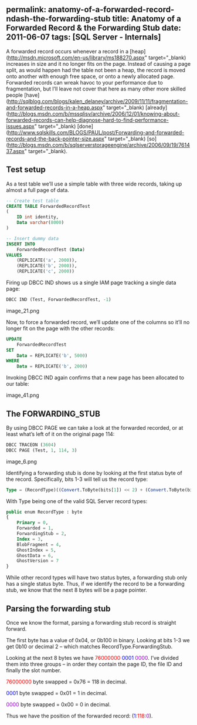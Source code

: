permalink: anatomy-of-a-forwarded-record-ndash-the-forwarding-stub
title: Anatomy of a Forwarded Record & the Forwarding Stub
date: 2011-06-07
tags: [SQL Server - Internals]
---
A forwarded record occurs whenever a record in a [heap](http://msdn.microsoft.com/en-us/library/ms188270.aspx" target="_blank) increases in size and it no longer fits on the page. Instead of causing a page split, as would happen had the table not been a heap, the record is moved onto another with enough free space, or onto a newly allocated page. Forwarded records can wreak havoc to your performance due to fragmentation, but I’ll leave not cover that here as many other more skilled people [have](http://sqlblog.com/blogs/kalen_delaney/archive/2009/11/11/fragmentation-and-forwarded-records-in-a-heap.aspx" target="_blank) [already](http://blogs.msdn.com/b/mssqlisv/archive/2006/12/01/knowing-about-forwarded-records-can-help-diagnose-hard-to-find-performance-issues.aspx" target="_blank) [done](http://www.sqlskills.com/BLOGS/PAUL/post/Forwarding-and-forwarded-records-and-the-back-pointer-size.aspx" target="_blank) [so](http://blogs.msdn.com/b/sqlserverstorageengine/archive/2006/09/19/761437.aspx" target="_blank).

<!-- more -->

## Test setup

As a test table we’ll use a simple table with three wide records, taking up almost a full page of data.

```sql
-- Create test table
CREATE TABLE ForwardedRecordTest
(
	ID int identity,
	Data varchar(8000)
)

-- Insert dummy data
INSERT INTO
	ForwardedRecordTest (Data)
VALUES 
	(REPLICATE('a', 2000)),
	(REPLICATE('b', 2000)),
	(REPLICATE('c', 2000))
```

Firing up DBCC IND shows us a single IAM page tracking a single data page:

```sql
DBCC IND (Test, ForwardedRecordTest, -1)
```

image_21.png

Now, to force a forwarded record, we’ll update one of the columns so it’ll no longer fit on the page with the other records:

```sql
UPDATE
	ForwardedRecordTest
SET
	Data = REPLICATE('b', 5000)
WHERE
	Data = REPLICATE('b', 2000)
```

Invoking DBCC IND again confirms that a new page has been allocated to our table:

image_41.png

## The FORWARDING_STUB

By using DBCC PAGE we can take a look at the forwarded recorded, or at least what’s left of it on the original page 114:

```sql
DBCC TRACEON (3604)
DBCC PAGE (Test, 1, 114, 3)
```

image_6.png

Identifying a forwarding stub is done by looking at the first status byte of the record. Specifically, bits 1-3 will tell us the record type:

```sql
Type = (RecordType)((Convert.ToByte(bits[1]) << 2) + (Convert.ToByte(bits[2]) << 1) + Convert.ToByte(bits[3]));
```

With Type being one of the valid SQL Server record types:

```sql
public enum RecordType : byte
{
	Primary = 0,
	Forwarded = 1,
	ForwardingStub = 2,
	Index = 3,
	BlobFragment = 4,
	GhostIndex = 5,
	GhostData = 6,
	GhostVersion = 7
}
```

While other record types will have two status bytes, a forwarding stub only has a single status byte. Thus, if we identify the record to be a forwarding stub, we know that the next 8 bytes will be a page pointer.

## Parsing the forwarding stub

Once we know the format, parsing a forwarding stub record is straight forward.

The first byte has a value of 0x04, or 0b100 in binary. Looking at bits 1-3 we get 0b10 or decimal 2 – which matches RecordType.ForwardingStub.

Looking at the next 8 bytes we have <span style="color: #ff0000;">76000000</span> <span style="color: #0000ff;">0001</span> <span style="color: #9b00d3;">0000</span>. I’ve divided them into three groups – in order they contain the page ID, the file ID and finally the slot number.

<span style="color: #ff0000;">76000000</span> byte swapped = 0x76 = 118 in decimal.

<span style="color: #0000ff;">0001</span> byte swapped = 0x01 = 1 in decimal.

<span style="color: #9b00d3;">0000</span> byte swapped = 0x00 = 0 in decimal.

Thus we have the position of the forwarded record: (<span style="color: #0000ff;">1</span>:<span style="color: #ff0000;">118</span>:<span style="color: #9b00d3;">0</span>).

